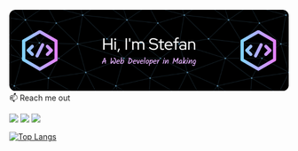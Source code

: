 ![Header](./github-header-image.png)
<br>
📫 Reach me out
<br>
  <div  align="start"> 
  <a href="https://www.linkedin.com/in/stefan-gogov/" target="_blank"><img src="https://img.shields.io/badge/-LinkedIn-%230077B5?style=for-the-badge&logo=linkedin&logoColor=white" target="_blank"></a>   
  <a href = "mailto:stefangogov@proton.me"><img src="https://img.shields.io/badge/-Gmail-%23333?style=for-the-badge&logo=gmail&logoColor=white" target="_blank"></a>
  <a href="https://www.instagram.com/stekata_g/" target="_blank"><img src="https://img.shields.io/badge/-Instagram-%23E4405F?style=for-the-badge&logo=instagram&logoColor=white"</a>

[![Top Langs](https://github-readme-stats.vercel.app/api/top-langs/?username=stekatag&layout=compact&theme=aura)](https://github.com/anuraghazra/github-readme-stats)

<!---
stekatag/stekatag is a ✨ special ✨ repository because its `README.md` (this file) appears on your GitHub profile.
You can click the Preview link to take a look at your changes.
--->
